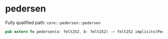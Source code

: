 # pedersen

Fully qualified path: `core::pedersen::pedersen`

```rust
pub extern fn pedersen(a: felt252, b: felt252) -> felt252 implicits(Pedersen) nopanic;
```

